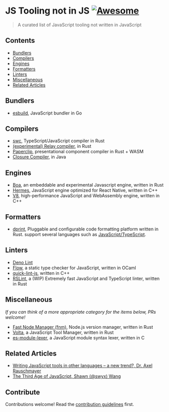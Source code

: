 # JS Tooling not in JS [![Awesome](https://awesome.re/badge.svg)](https://awesome.re)

> A curated list of JavaScript tooling not written in JavaScript


## Contents

- [Bundlers](#bundlers)
- [Compilers](#compilers)
- [Engines](#engines)
- [Formatters](#formatters)
- [Linters](#linters)
- [Miscellaneous](#miscellaneous)
- [Related Articles](#related-articles)

## Bundlers

- [esbuild](https://esbuild.github.io/getting-started/), JavaScript bundler in Go

## Compilers

- [swc](https://github.com/swc-project/swc), TypeScript/JavaScript compiler in Rust
- [(experimental) Relay compiler](https://github.com/facebook/relay/tree/master/compiler), in Rust
- [Paperclip](https://paperclip.dev/), presentational component compiler in Rust + WASM
- [Closure Compiler](https://github.com/google/closure-compiler), in Java

## Engines

- [Boa](https://github.com/boa-dev/boa), an embeddable and experimental Javascript engine, written in Rust
- [Hermes](https://hermesengine.dev/), JavaScript engine optimized for React Native, written in C++
- [V8](https://v8.dev/), high-performance JavaScript and WebAssembly engine, written in C++


## Formatters

- [dprint](https://dprint.dev), Pluggable and configurable code formatting platform written in Rust. support several languages such as [JavaScript/TypeScript](https://dprint.dev/plugins/typescript/).

## Linters

- [Deno Lint](https://github.com/denoland/deno_lint)
- [Flow](https://flow.org/), a static type checker for JavaScript, written in OCaml
- [quick-lint-js](https://quick-lint-js.com/), written in C++
- [RSLint](https://github.com/rslint/rslint), a (WIP) Extremely fast JavaScript and TypeScript linter, written in Rust

## Miscellaneous

_If you can think of a more appropriate category for the items below, PRs welcome!_

- [Fast Node Manager (fnm)](https://github.com/Schniz/fnm), Node.js version manager, written in Rust
- [Volta](https://volta.sh/), a JavaScript Tool Manager, written in Rust
- [es-module-lexer](https://github.com/guybedford/es-module-lexer), a JavaScript module syntax lexer, written in C

## Related Articles

- [Writing JavaScript tools in other languages – a new trend?, Dr. Axel Rauschmayer](https://2ality.com/2020/10/js-plus-other-languages.html)
- [The Third Age of JavaScript, Shawn (@swyx) Wang](https://www.swyx.io/js-third-age/)

## Contribute

Contributions welcome! Read the [contribution guidelines](CONTRIBUTING.md) first.
